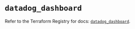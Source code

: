 # `datadog_dashboard`

Refer to the Terraform Registry for docs: [`datadog_dashboard`](https://registry.terraform.io/providers/datadog/datadog/3.35.0/docs/resources/dashboard).
